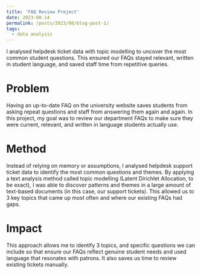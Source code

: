```yaml
---
title: 'FAQ Review Project'
date: 2023-08-14
permalink: /posts/2023/08/blog-post-1/
tags:
  - data analysis
---
```


I analysed helpdesk ticket data with topic modelling to uncover the most common student questions. This ensured our FAQs stayed relevant, written in student language, and saved staff time from repetitive queries.

Problem
======
Having an up-to-date FAQ on the university website saves students from asking repeat questions and staff from answering them again and again. In this project, my goal was to review our department FAQs to make sure they were current, relevant, and written in language students actually use.

Method
======
Instead of relying on memory or assumptions, I analysed helpdesk support ticket data to identify the most common questions and themes. By applying a text analysis method called topic modelling (Latent Dirichlet Allocation, to be exact), I was able to discover patterns and themes in a large amount of text-based documents (in this case, our support tickets). This allowed us to 3 key topics that came up most often and where our existing FAQs had gaps.

Impact
======
This approach allows me to identify 3 topics, and specific questions we can include so that ensure our FAQs reflect genuine student needs and used language that resonates with patrons. It also saves us time to review existing tickets manually.   
